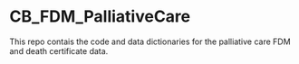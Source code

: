 # CB_FDM_PalliativeCare 
This repo contais the code and data dictionaries for the palliative care FDM and death certificate data.
